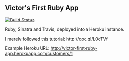 ## Victor's First Ruby App

[![Build Status](https://travis-ci.org/devacto/ruby-firstapp.svg?branch=master)](https://travis-ci.org/devacto/ruby-firstapp)

Ruby, Sinatra and Travis, deployed into a Heroku instance. 

I merely followed this tutorial: http://goo.gl/L0cTVf

Example Heroku URL: http://victor-first-ruby-app.herokuapp.com/customers/1
